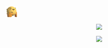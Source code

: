 <img alt="Thinking Hard" width="32" src="https://github.com/IndexZeroZzz/IndexZeroZzz/blob/main/thinking-emoji-30.gif?raw=true">

<p align="center">
  <img src="https://github-readme-stats-nine-xi-23.vercel.app/api?username=IndexZeroZzz&show_icons=true&theme=merko&include_all_commits=true">
</p>

<p align="center">
  <img src="https://github-readme-stats-nine-xi-23.vercel.app/api/top-langs/?username=IndexZeroZzz&layout=donut-vertical&theme=merko&exclude_repo=github-readme-stats">
</p>
